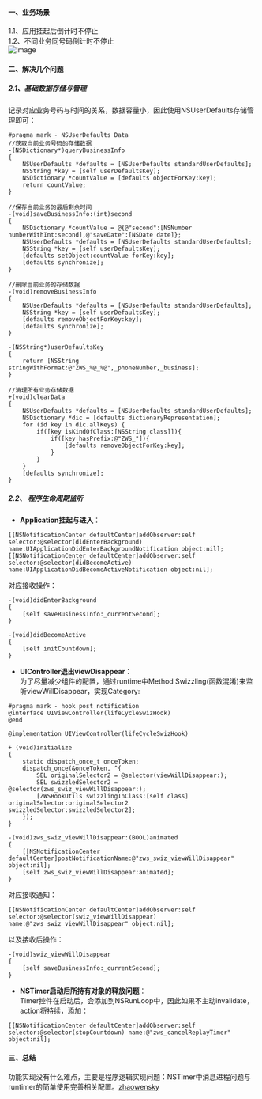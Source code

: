 #### 一、业务场景
1.1、应用挂起后倒计时不停止\
1.2、不同业务同号码倒计时不停止\
![image](https://note.youdao.com/yws/api/personal/file/WEBf63966d68bad728b89332142edcd0abb?method=download&shareKey=23f7f4ea97f393f37adb2a3b4ecbfef3)
#### 二、解决几个问题
##### 2.1、基础数据存储与管理
记录对应业务号码与时间的关系，数据容量小，因此使用NSUserDefaults存储管理即可：

```
#pragma mark - NSUserDefaults Data
//获取当前业务号码的存储数据
-(NSDictionary*)queryBusinessInfo
{
    NSUserDefaults *defaults = [NSUserDefaults standardUserDefaults];
    NSString *key = [self userDefaultsKey];
    NSDictionary *countValue = [defaults objectForKey:key];
    return countValue;
}

//保存当前业务的最后剩余时间
-(void)saveBusinessInfo:(int)second
{
    NSDictionary *countValue = @{@"second":[NSNumber numberWithInt:second],@"saveDate":[NSDate date]};
    NSUserDefaults *defaults = [NSUserDefaults standardUserDefaults];
    NSString *key = [self userDefaultsKey];
    [defaults setObject:countValue forKey:key];
    [defaults synchronize];
}

//删除当前业务的存储数据
-(void)removeBusinessInfo
{
    NSUserDefaults *defaults = [NSUserDefaults standardUserDefaults];
    NSString *key = [self userDefaultsKey];
    [defaults removeObjectForKey:key];
    [defaults synchronize];
}

-(NSString*)userDefaultsKey
{
    return [NSString stringWithFormat:@"ZWS_%@_%@",_phoneNumber,_business];
}

//清理所有业务存储数据
+(void)clearData
{
    NSUserDefaults *defaults = [NSUserDefaults standardUserDefaults];
    NSDictionary *dic = [defaults dictionaryRepresentation];
    for (id key in dic.allKeys) {
        if([key isKindOfClass:[NSString class]]){
            if([key hasPrefix:@"ZWS_"]){
                [defaults removeObjectForKey:key];
            }
        }
    }
    [defaults synchronize];
}
```
##### 2.2、 程序生命周期监听
- **Application挂起与进入**：
```
[[NSNotificationCenter defaultCenter]addObserver:self selector:@selector(didEnterBackground) name:UIApplicationDidEnterBackgroundNotification object:nil];
[[NSNotificationCenter defaultCenter]addObserver:self selector:@selector(didBecomeActive) name:UIApplicationDidBecomeActiveNotification object:nil];
```
对应接收操作：

```
-(void)didEnterBackground
{
    [self saveBusinessInfo:_currentSecond];
}

-(void)didBecomeActive
{
    [self initCountdown];
}
```

- **UIController退出viewDisappear**：\
为了尽量减少组件的配置，通过runtime中Method Swizzling(函数混淆)来监听viewWillDisappear，实现Category:
```
#pragma mark - hook post notification
@interface UIViewController(lifeCycleSwizHook)
@end

@implementation UIViewController(lifeCycleSwizHook)

+ (void)initialize
{
    static dispatch_once_t onceToken;
    dispatch_once(&onceToken, ^{
        SEL originalSelector2 = @selector(viewWillDisappear:);
        SEL swizzledSelector2 = @selector(zws_swiz_viewWillDisappear:);
        [ZWSHookUtils swizzlingInClass:[self class] originalSelector:originalSelector2 swizzledSelector:swizzledSelector2];
    });
}

-(void)zws_swiz_viewWillDisappear:(BOOL)animated
{
    [[NSNotificationCenter defaultCenter]postNotificationName:@"zws_swiz_viewWillDisappear" object:nil];
    [self zws_swiz_viewWillDisappear:animated];
}
```
对应接收通知：

```
[[NSNotificationCenter defaultCenter]addObserver:self selector:@selector(swiz_viewWillDisappear) name:@"zws_swiz_viewWillDisappear" object:nil];
```
以及接收后操作：

```
-(void)swiz_viewWillDisappear
{
    [self saveBusinessInfo:_currentSecond];
}
```
- **NSTimer启动后所持有对象的释放问题**：\
Timer控件在启动后，会添加到NSRunLoop中，因此如果不主动invalidate，action将持续，添加：

```
[[NSNotificationCenter defaultCenter]addObserver:self selector:@selector(stopCountdown) name:@"zws_cancelReplayTimer" object:nil];
```
#### 三、总结
功能实现没有什么难点，主要是程序逻辑实现问题：NSTimer中消息进程问题与runtimer的简单使用完善相关配置。[zhaowensky](https://www.jianshu.com/u/81616e5b7664)




